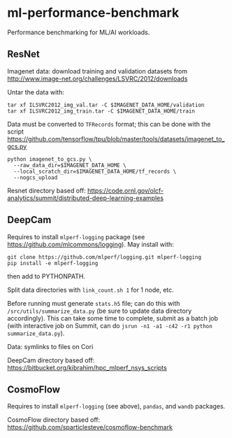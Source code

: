 # ml-performance-benchmark
Performance benchmarking for ML/AI workloads.

## ResNet
Imagenet data: download training and validation datasets from http://www.image-net.org/challenges/LSVRC/2012/downloads

Untar the data with:
```
tar xf ILSVRC2012_img_val.tar -C $IMAGENET_DATA_HOME/validation
tar xf ILSVRC2012_img_train.tar -C $IMAGENET_DATA_HOME/train
```

Data must be converted to `TFRecords` format; this can be done with the script https://github.com/tensorflow/tpu/blob/master/tools/datasets/imagenet_to_gcs.py
```
python imagenet_to_gcs.py \
  --raw_data_dir=$IMAGENET_DATA_HOME \
  --local_scratch_dir=$IMAGENET_DATA_HOME/tf_records \
  --nogcs_upload
```

Resnet directory based off: https://code.ornl.gov/olcf-analytics/summit/distributed-deep-learning-examples


## DeepCam

Requires to install `mlperf-logging` package (see https://github.com/mlcommons/logging).  May install with:
```
git clone https://github.com/mlperf/logging.git mlperf-logging
pip install -e mlperf-logging
```
then add to PYTHONPATH.

Split data directories with `link_count.sh 1` for 1 node, etc.

Before running must generate `stats.h5` file; can do this with `/src/utils/summarize_data.py` (be sure to update data directory accordingly).
This can take some time to complete, submit as a batch job (with interactive job on Summit, can do `jsrun -n1 -a1 -c42 -r1 python summarize_data.py`).

Data: symlinks to files on Cori

DeepCam directory based off: https://bitbucket.org/kibrahim/hpc_mlperf_nsys_scripts

## CosmoFlow

Requires to install `mlperf-logging` (see above), `pandas`, and `wandb` packages.
    
CosmoFlow directory based off: https://github.com/sparticlesteve/cosmoflow-benchmark

